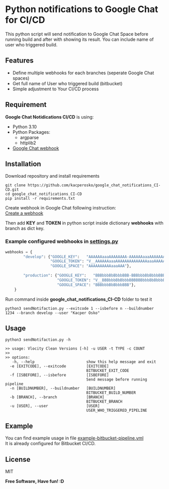 # Python notifications to Google Chat for CI/CD

This python script will send notification to Google Chat Space before running build and after with showing its result. You can include name of user who triggered build.

## Features

- Define multiple webhooks for each branches (seperate Google Chat spaces)
- Get full name of User who triggered build (bitbucket)
- Simple adjustment to Your CI/CD process

## Requirement

**Google Chat Notidications CI/CD** is using:

- Python 3.10
- Python Packages:
  - argparse
  - httplib2
- <a href="https://developers.google.com/chat/how-tos/webhooks" target="_blank">Google Chat webhook</a>

## Installation

Download repository and install requirements
```commandline
git clone https://github.com/kacperosko/google_chat_notifications_CI-CD.git
cd google_chat_notifications_CI-CD
pip install -r requirements.txt
```
Create webhook in Google Chat following instruction:<br>
<a href="https://developers.google.com/chat/how-tos/webhooks#create_a_webhook" target="_blank">Create a webhook</a>

Then add **KEY** and **TOKEN** in python script inside dictionary **webhooks** with branch as dict key.
### Example configured webhooks in [settings.py](settings.py)
```python
webhooks = {
        "develop": {"GOOGLE_KEY":   "AAAAAAaaaAAAAAAAA-AAAAAAaaaAAAAAAAA",
                    "GOOGLE_TOKEN": "V__AAAAAAaaaAAAAAAAAAAAAAAaaaAAAAAAAA",
                    "GOOGLE_SPACE": "AAAAAAAAAAaaaAAA"},
  
        "production": {"GOOGLE_KEY":   "BBBbbbBbBbbbBBB-BBBbbbBbBbbbBBB",
                       "GOOGLE_TOKEN": "V__BBBbbbBbBbbbBBBBBBbbbBbBbbbBBB",
                       "GOOGLE_SPACE": "BBBbbbBbBbbbBBB"},
    }
```

Run command inside **google_chat_notifications_CI-CD** folder to test it

```commandline
python3 sendNotifaction.py --exitcode 1 --isbefore n --buildnumber 1234 --branch develop --user "Kacper Osko"
```

## Usage

```commandline
python3 sendNotifaction.py -h
              
>> usage: Vlocity Clean Versions [-h] -u USER -t TYPE -c COUNT
>>
>> options:
   -h, --help                       show this help message and exit
  -e [EXITCODE], --exitcode         [EXITCODE]
                                    BITBUCKET_EXIT_CODE
  -f [ISBEFORE], --isbefore         [ISBEFORE]
                                    Send message before running pipeline
  -n [BUILDNUMBER], --buildnumber   [BUILDNUMBER]
                                    BITBUCKET_BUILD_NUMBER
  -b [BRANCH], --branch             [BRANCH]
                                    BITBUCKET_BRANCH
  -u [USER], --user                 [USER]
                                    USER_WHO_TRIGGERED_PIPELINE
```

## Example
You can find example usage in file [example-bitbucket-pipeline.yml](example-bitbucket-pipeline.yml)<br>
It is already configured for Bitbucket CI/CD.


## License

MIT

**Free Software, Have fun! :D**

